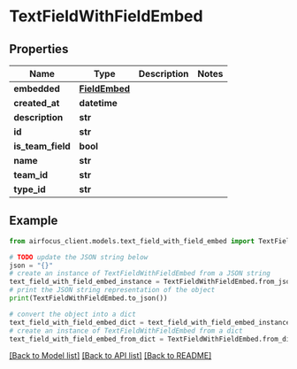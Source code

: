 # TextFieldWithFieldEmbed


## Properties

Name | Type | Description | Notes
------------ | ------------- | ------------- | -------------
**embedded** | [**FieldEmbed**](FieldEmbed.md) |  | 
**created_at** | **datetime** |  | 
**description** | **str** |  | 
**id** | **str** |  | 
**is_team_field** | **bool** |  | 
**name** | **str** |  | 
**team_id** | **str** |  | 
**type_id** | **str** |  | 

## Example

```python
from airfocus_client.models.text_field_with_field_embed import TextFieldWithFieldEmbed

# TODO update the JSON string below
json = "{}"
# create an instance of TextFieldWithFieldEmbed from a JSON string
text_field_with_field_embed_instance = TextFieldWithFieldEmbed.from_json(json)
# print the JSON string representation of the object
print(TextFieldWithFieldEmbed.to_json())

# convert the object into a dict
text_field_with_field_embed_dict = text_field_with_field_embed_instance.to_dict()
# create an instance of TextFieldWithFieldEmbed from a dict
text_field_with_field_embed_from_dict = TextFieldWithFieldEmbed.from_dict(text_field_with_field_embed_dict)
```
[[Back to Model list]](../README.md#documentation-for-models) [[Back to API list]](../README.md#documentation-for-api-endpoints) [[Back to README]](../README.md)


